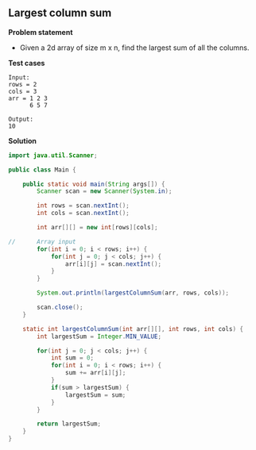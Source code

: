 ## Largest column sum

**Problem statement**

- Given a 2d array of size m x n, find the largest sum of all the columns.

**Test cases**

```
Input:
rows = 2
cols = 3
arr = 1 2 3
      6 5 7

Output:
10
```

**Solution**

```java
import java.util.Scanner;

public class Main {

	public static void main(String args[]) {
		Scanner scan = new Scanner(System.in);

		int rows = scan.nextInt();
		int cols = scan.nextInt();

		int arr[][] = new int[rows][cols];

//		Array input
		for(int i = 0; i < rows; i++) {
			for(int j = 0; j < cols; j++) {
				arr[i][j] = scan.nextInt();
			}
		}

		System.out.println(largestColumnSum(arr, rows, cols));

		scan.close();
	}

	static int largestColumnSum(int arr[][], int rows, int cols) {
		int largestSum = Integer.MIN_VALUE;

		for(int j = 0; j < cols; j++) {
			int sum = 0;
			for(int i = 0; i < rows; i++) {
				sum += arr[i][j];
			}
			if(sum > largestSum) {
				largestSum = sum;
			}
		}

		return largestSum;
	}
}
```
